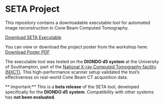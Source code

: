 # SETA Project

This repository contains a downloadable executable tool for automated image reconstruction in Cone Beam Computed Tomography.

[Download SETA Executable]([https://drive.google.com/file/d/14YNoX5FEpeOV4pvCyJDuzzY87rWgAxiv/view?usp=drive_link](https://github.com/muvis-tomography/SETA-Lite/releases/tag/v1.0))

You can view or download the project poster from the workshop here:
[Download Poster PDF](./ToScA_UK&Europe_2025_poster.pdf)

The executable tool was tested on the **DIONDO d5 system** at the University of Southampton, part of the [National X-ray Computed Tomography facility (NXCT)](https://www.southampton.ac.uk/muvis/about/equipment/d5.page). This high-performance scanner setup validated the tool’s effectiveness on real-world Cone Beam CT acquisition data.

** Important:** This is a **beta release** of the SETA tool, developed specifically for the **DIONDO d5 system**. Compatibility with other systems has **not been evaluated**.

